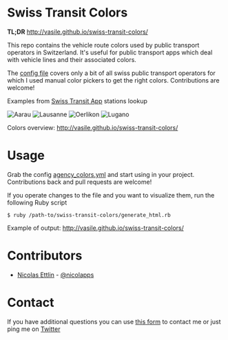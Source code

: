 # Swiss Transit Colors

**TL;DR** http://vasile.github.io/swiss-transit-colors/

This repo contains the vehicle route colors used by public transport operators in Switzerland. It's useful for public transport apps which deal with vehicle lines and their associated colors. 

The [config file](https://github.com/vasile/swiss-transit-colors/blob/master/agency_colors.yml) covers only a bit of all swiss public transport operators for which I used manual color pickers to get the right colors. Contributions are welcome!

Examples from [Swiss Transit App](http://www.transitapp.ch) stations lookup

![Aarau](https://api.monosnap.com/rpc/file/download?id=oLN7zMEgRNAPCpTeZpWGk7ePSq0lic) ![Lausanne](https://api.monosnap.com/rpc/file/download?id=Ffm29DUYcmAh0C76SdcxasTu6yVRbu)
![Oerlikon](https://api.monosnap.com/rpc/file/download?id=lRrFHOzaRmWFpx66R5nJgnpuVmlTuf)
![Lugano](https://api.monosnap.com/rpc/file/download?id=1OMrSbPfujJrVizT6mpRO1dwLGGEcg)

Colors overview: http://vasile.github.io/swiss-transit-colors/

# Usage
Grab the config [agency_colors.yml](https://github.com/vasile/swiss-transit-colors/blob/master/agency_colors.yml) and start using in your project. Contributions back and pull requests are welcome!

If you operate changes to the file and you want to visualize them, run the following Ruby script

`$ ruby /path-to/swiss-transit-colors/generate_html.rb`

Example of output: http://vasile.github.io/swiss-transit-colors/

# Contributors

- [Nicolas Ettlin](https://github.com/Nicolapps) - [@nicolapps](https://twitter.com/nicolapps)

# Contact
If you have additional questions you can use [this form](https://docs.google.com/forms/d/1ZWCqfF8OvRBlMPHMc5FbL6T3zYhQ-p18B8IIwMt1sRs/) to contact me or just ping me on [Twitter](http://twitter.com/vasile23)


